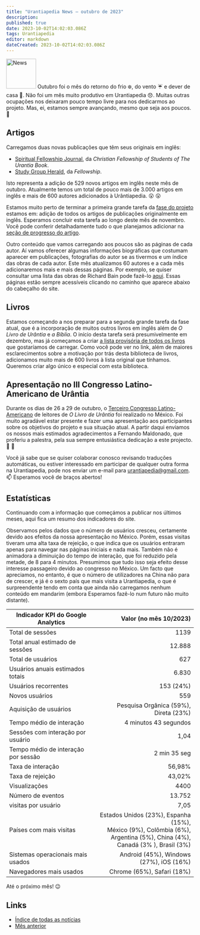 ```yaml
---
title: "Urantiapedia News — outubro de 2023"
description: 
published: true
date: 2023-10-02T14:02:03.086Z
tags: Urantiapedia
editor: markdown
dateCreated: 2023-10-02T14:02:03.086Z
---
```


<img src="/_assets/svg/icon-news.svg" alt="News" style="width: 80px;"> Outubro foi o mês do retorno do frio :snowflake:, do vento :umbrella: e dever de casa :school_satchel:. Não foi um mês muito produtivo em Urantiapedia :disappointed:. Muitas outras ocupações nos deixaram pouco tempo livre para nos dedicarmos ao projeto. Mas, ei, estamos sempre avançando, mesmo que seja aos poucos. :walking:

## Artigos

Carregamos duas novas publicações que têm seus originais em inglês: 
- [Spiritual Fellowship Journal](/en/index/articles_spiritual_fellowship_journal), da _Christian Fellowship of Students of The Urantia Book_. 
- [Study Group Herald](/en/index/articles_study_group_herald), da _Fellowship_.

Isto representa a adição de 529 novos artigos em inglês neste mês de outubro. Atualmente temos um total de pouco mais de 3.000 artigos em inglês e mais de 600 autores adicionados à Urântiapedia. :open_mouth: :open_mouth:

Estamos muito perto de terminar a primeira grande tarefa da [fase do projeto](/pt/help/phases#marco-ii-livros-artigos-aux%C3%ADlios-de-estudo-esquemas-e-%C3%ADndices) estamos em: adição de todos os artigos de publicações originalmente em inglês. Esperamos concluir esta tarefa ao longo deste mês de novembro. Você pode conferir detalhadamente tudo o que planejamos adicionar na [seção de progresso do artigo](/pt/help/status#progresso-dos-artigos-detalhado).

Outro conteúdo que vamos carregando aos poucos são as páginas de cada autor. Aí vamos oferecer algumas informações biográficas que costumam aparecer em publicações, fotografias do autor se as tivermos e um índice das obras de cada autor. Este mês atualizamos 60 autores e a cada mês adicionaremos mais e mais dessas páginas. Por exemplo, se quiser consultar uma lista das obras de Richard Bain pode fazê-lo [aqui](/en/article/Dick_Bain). Essas páginas estão sempre acessíveis clicando no caminho que aparece abaixo do cabeçalho do site.

## Livros

Estamos começando a nos preparar para a segunda grande tarefa da fase atual, que é a incorporação de muitos outros livros em inglês além de _O Livro de Urântia_ e _a Bíblia_. O início desta tarefa será presumivelmente em dezembro, mas já começamos a criar [a lista provisória de todos os livros](/en/book) que gostaríamos de carregar. Como você pode ver no link, além de maiores esclarecimentos sobre a motivação por trás desta biblioteca de livros, adicionamos muito mais de 600 livros à lista original que tínhamos. Queremos criar algo único e especial com esta biblioteca. 

## Apresentação no III Congresso Latino-Americano de Urântia

Durante os dias de 26 a 29 de outubro, o [Terceiro Congresso Latino-Americano](https://www.facebook.com/photo/?fbid=850310040218609&set=pb.100057188631296.-2207520000&locale=es_LA) de leitores de _O Livro de Urântia_ foi realizado no México. Foi muito agradável estar presente e fazer uma apresentação aos participantes sobre os objetivos do projeto e sua situação atual. A partir daqui enviamos os nossos mais estimados agradecimentos a Fernando Maldonado, que proferiu a palestra, pela sua sempre entusiástica dedicação a este projecto. :clap: :clap:

Você já sabe que se quiser colaborar conosco revisando traduções automáticas, ou estiver interessado em participar de qualquer outra forma na Urantiapedia, pode nos enviar um e-mail para urantiapedia@gmail.com. :mailbox: Esperamos você de braços abertos! 

## Estatísticas

Continuando com a informação que começámos a publicar nos últimos meses, aqui fica um resumo dos indicadores do site. 

Observamos pelos dados que o número de usuários cresceu, certamente devido aos efeitos da nossa apresentação no México. Porém, essas visitas tiveram uma alta taxa de rejeição, o que indica que os usuários entraram apenas para navegar nas páginas iniciais e nada mais. Também não é animadora a diminuição do tempo de interação, que foi reduzido pela metade, de 8 para 4 minutos. Presumimos que tudo isso seja efeito desse interesse passageiro devido ao congresso no México. Um facto que apreciamos, no entanto, é que o número de utilizadores na China não para de crescer, e já é o sexto país que mais visita a Urantiapedia, o que é surpreendente tendo em conta que ainda não carregamos nenhum conteúdo em mandarim (embora Esperamos fazê-lo num futuro não muito distante).

Indicador KPI do Google Analytics | Valor (no mês 10/2023) 
--- | ---: 
Total de sessões | 1139 
Total anual estimado de sessões | 12.888 
Total de usuários | 627 
Usuários anuais estimados totais | 6.830 
Usuários recorrentes | 153 (24%) 
Novos usuários | 559 
Aquisição de usuários | Pesquisa Orgânica (59%), Direta (23%) 
Tempo médio de interação | 4 minutos 43 segundos
Sessões com interação por usuário | 1,04
Tempo médio de interação por sessão | 2 min 35 seg 
Taxa de interação | 56,98%
Taxa de rejeição | 43,02%
Visualizações | 4400 
Número de eventos | 13.752
visitas por usuário | 7,05
Países com mais visitas | Estados Unidos (23%), Espanha (15%), <br>México (9%), Colômbia (6%), <br>Argentina (5%), China (4%), <br>Canadá (3% ), Brasil (3%) 
Sistemas operacionais mais usados ​​| Android (45%), Windows (27%), iOS (16%) 
Navegadores mais usados ​​| Chrome (65%), Safari (18%) 

Até o próximo mês! :wink: 

## Links 

- [Índice de todas as notícias](/pt/news) 
- [Mês anterior](/pt/news/2023/09)